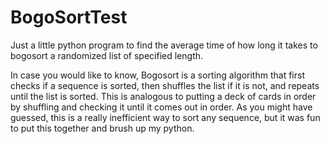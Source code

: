 # BogoSortTest
Just a little python program to find the average time of how long it takes to bogosort a randomized list of specified length.

In case you would like to know, Bogosort is a sorting algorithm that first checks if a sequence is sorted, then shuffles the list if it is not, and repeats until the list is sorted.  This is analogous to putting a deck of cards in order by shuffling and checking it until it comes out in order.  As you might have guessed, this is a really inefficient way to sort any sequence, but it was fun to put this together and brush up my python.
